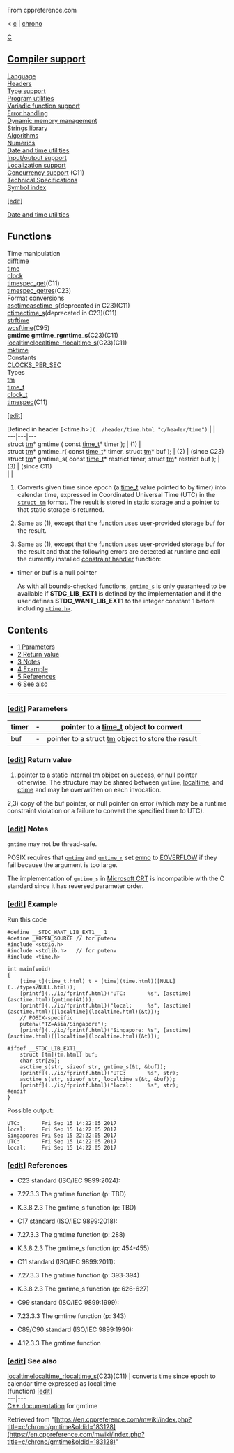 From cppreference.com

< [c](../../c.html "c")‎ | [chrono](../chrono.html "c/chrono")

[ C](../../c.html "c")

[Compiler support](../compiler_support.html "c/compiler support")  
---  
[Language](../language.html "c/language")  
[Headers](../header.html "c/header")  
[Type support](../types.html "c/types")  
[Program utilities](../program.html "c/program")  
[Variadic function support](../variadic.html "c/variadic")  
[Error handling](../error.html "c/error")  
[Dynamic memory management](../memory.html "c/memory")  
[Strings library](../string.html "c/string")  
[Algorithms](../algorithm.html "c/algorithm")  
[Numerics](../numeric.html "c/numeric")  
[Date and time utilities](../chrono.html "c/chrono")  
[Input/output support](../io.html "c/io")  
[Localization support](../locale.html "c/locale")  
[Concurrency support](../thread.html "c/thread") (C11)  
[Technical Specifications](../experimental.html "c/experimental")  
[Symbol index](../index.html "c/symbol index")  
  
[[edit]](https://en.cppreference.com/mwiki/index.php?title=Template:c/navbar_content&action=edit)

[ Date and time utilities](../chrono.html "c/chrono")

Functions  
---  
Time manipulation  
[difftime](difftime.html "c/chrono/difftime")  
[time](time.html "c/chrono/time")  
[clock](clock.html "c/chrono/clock")  
[timespec_get](timespec_get.html "c/chrono/timespec get")(C11)  
[timespec_getres](timespec_getres.html "c/chrono/timespec getres")(C23)  
Format conversions  
[asctimeasctime_s](asctime.html "c/chrono/asctime")(deprecated in C23)(C11)  
[ctimectime_s](ctime.html "c/chrono/ctime")(deprecated in C23)(C11)  
[strftime](strftime.html "c/chrono/strftime")  
[wcsftime](wcsftime.html "c/chrono/wcsftime")(C95)  
**gmtime gmtime_rgmtime_s**(C23)(C11)  
[localtimelocaltime_rlocaltime_s](localtime.html "c/chrono/localtime")(C23)(C11)  
[mktime](mktime.html "c/chrono/mktime")  
Constants  
[CLOCKS_PER_SEC](CLOCKS_PER_SEC.html "c/chrono/CLOCKS PER SEC")  
Types  
[tm](tm.html "c/chrono/tm")  
[time_t](time_t.html "c/chrono/time t")  
[clock_t](clock_t.html "c/chrono/clock t")  
[timespec](timespec.html "c/chrono/timespec")(C11)  
  
[[edit]](https://en.cppreference.com/mwiki/index.php?title=Template:c/chrono/navbar_content&action=edit)

Defined in header `[`<time.h>`](../header/time.html "c/header/time")` |  |   
---|---|---  
struct [tm](tm.html)* gmtime ( const [time_t](time_t.html)* timer ); |  (1)  |   
struct [tm](tm.html)* gmtime_r( const [time_t](time_t.html)* timer, struct [tm](tm.html)* buf ); |  (2)  |  (since C23)  
struct [tm](tm.html)* gmtime_s( const [time_t](time_t.html)* restrict timer, struct [tm](tm.html)* restrict buf ); |  (3)  |  (since C11)  
| |   
  
1) Converts given time since epoch (a [time_t](time_t.html "c/chrono/time t") value pointed to by timer) into calendar time, expressed in Coordinated Universal Time (UTC) in the [`struct tm`](tm.html "c/chrono/tm") format. The result is stored in static storage and a pointer to that static storage is returned.

2) Same as (1), except that the function uses user-provided storage buf for the result.

3) Same as (1), except that the function uses user-provided storage buf for the result and that the following errors are detected at runtime and call the currently installed [constraint handler](../error/set_constraint_handler_s.html "c/error/set constraint handler s") function: 

    

  * timer or buf is a null pointer 


    As with all bounds-checked functions, `gmtime_s` is only guaranteed to be available if __STDC_LIB_EXT1__ is defined by the implementation and if the user defines __STDC_WANT_LIB_EXT1__ to the integer constant 1 before including [`<time.h>`](../header/time.html "c/header/time").

## Contents

  * [1 Parameters](gmtime.html#Parameters)
  * [2 Return value](gmtime.html#Return_value)
  * [3 Notes](gmtime.html#Notes)
  * [4 Example](gmtime.html#Example)
  * [5 References](gmtime.html#References)
  * [6 See also](gmtime.html#See_also)

  
---  
  
### [[edit](https://en.cppreference.com/mwiki/index.php?title=c/chrono/gmtime&action=edit&section=1 "Edit section: Parameters")] Parameters

timer  |  \-  |  pointer to a [time_t](time_t.html "c/chrono/time t") object to convert   
---|---|---  
buf  |  \-  |  pointer to a struct [tm](tm.html) object to store the result   
  
### [[edit](https://en.cppreference.com/mwiki/index.php?title=c/chrono/gmtime&action=edit&section=2 "Edit section: Return value")] Return value

1) pointer to a static internal [tm](tm.html "c/chrono/tm") object on success, or null pointer otherwise. The structure may be shared between `gmtime`, [localtime](localtime.html "c/chrono/localtime"), and [ctime](ctime.html "c/chrono/ctime") and may be overwritten on each invocation.

2,3) copy of the buf pointer, or null pointer on error (which may be a runtime constraint violation or a failure to convert the specified time to UTC).

### [[edit](https://en.cppreference.com/mwiki/index.php?title=c/chrono/gmtime&action=edit&section=3 "Edit section: Notes")] Notes

`gmtime` may not be thread-safe. 

POSIX requires that [`gmtime`](https://pubs.opengroup.org/onlinepubs/9799919799/functions/gmtime.html) and [`gmtime_r`](https://pubs.opengroup.org/onlinepubs/9799919799/functions/gmtime_r.html) set [errno](../error/errno.html "c/error/errno") to [EOVERFLOW](../error/errno_macros.html) if they fail because the argument is too large. 

The implementation of `gmtime_s` in [Microsoft CRT](https://learn.microsoft.com/en-us/cpp/c-runtime-library/reference/gmtime-s-gmtime32-s-gmtime64-s?view=vs-2019) is incompatible with the C standard since it has reversed parameter order. 

### [[edit](https://en.cppreference.com/mwiki/index.php?title=c/chrono/gmtime&action=edit&section=4 "Edit section: Example")] Example

Run this code
    
    
    #define __STDC_WANT_LIB_EXT1__ 1
    #define _XOPEN_SOURCE // for putenv
    #include <stdio.h>
    #include <stdlib.h>   // for putenv
    #include <time.h>
     
    int main(void)
    {
        [time_t](time_t.html) t = [time](time.html)([NULL](../types/NULL.html));
        [printf](../io/fprintf.html)("UTC:       %s", [asctime](asctime.html)(gmtime(&t)));
        [printf](../io/fprintf.html)("local:     %s", [asctime](asctime.html)([localtime](localtime.html)(&t)));
        // POSIX-specific
        putenv("TZ=Asia/Singapore");
        [printf](../io/fprintf.html)("Singapore: %s", [asctime](asctime.html)([localtime](localtime.html)(&t)));
     
    #ifdef __STDC_LIB_EXT1__
        struct [tm](tm.html) buf;
        char str[26];
        asctime_s(str, sizeof str, gmtime_s(&t, &buf));
        [printf](../io/fprintf.html)("UTC:       %s", str);
        asctime_s(str, sizeof str, localtime_s(&t, &buf));
        [printf](../io/fprintf.html)("local:     %s", str);
    #endif
    }

Possible output: 
    
    
    UTC:       Fri Sep 15 14:22:05 2017
    local:     Fri Sep 15 14:22:05 2017
    Singapore: Fri Sep 15 22:22:05 2017
    UTC:       Fri Sep 15 14:22:05 2017
    local:     Fri Sep 15 14:22:05 2017

### [[edit](https://en.cppreference.com/mwiki/index.php?title=c/chrono/gmtime&action=edit&section=5 "Edit section: References")] References

  * C23 standard (ISO/IEC 9899:2024): 



    

  * 7.27.3.3 The gmtime function (p: TBD) 



    

  * K.3.8.2.3 The gmtime_s function (p: TBD) 



  * C17 standard (ISO/IEC 9899:2018): 



    

  * 7.27.3.3 The gmtime function (p: 288) 



    

  * K.3.8.2.3 The gmtime_s function (p: 454-455) 



  * C11 standard (ISO/IEC 9899:2011): 



    

  * 7.27.3.3 The gmtime function (p: 393-394) 



    

  * K.3.8.2.3 The gmtime_s function (p: 626-627) 



  * C99 standard (ISO/IEC 9899:1999): 



    

  * 7.23.3.3 The gmtime function (p: 343) 



  * C89/C90 standard (ISO/IEC 9899:1990): 



    

  * 4.12.3.3 The gmtime function 



### [[edit](https://en.cppreference.com/mwiki/index.php?title=c/chrono/gmtime&action=edit&section=6 "Edit section: See also")] See also

[ localtimelocaltime_rlocaltime_s](localtime.html "c/chrono/localtime")(C23)(C11) |  converts time since epoch to calendar time expressed as local time   
(function) [[edit]](https://en.cppreference.com/mwiki/index.php?title=Template:c/chrono/dsc_localtime&action=edit)  
---|---  
[C++ documentation](../../cpp/chrono/c/gmtime.html "cpp/chrono/c/gmtime") for gmtime  
  
Retrieved from "[https://en.cppreference.com/mwiki/index.php?title=c/chrono/gmtime&oldid=183128](https://en.cppreference.com/mwiki/index.php?title=c/chrono/gmtime&oldid=183128)" 
